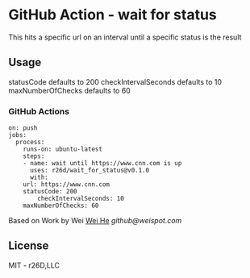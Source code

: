 # GitHub Action - wait for status

This hits a specific url on an interval until a specific status is the result

## Usage


statusCode defaults to 200
checkIntervalSeconds defaults to 10
maxNumberOfChecks defaults to 60

### GitHub Actions
```
on: push
jobs:
  process:
    runs-on: ubuntu-latest
    steps:
    - name: wait until https://www.cnn.com is up
      uses: r26d/wait_for_status@v0.1.0
      with:
	url: https://www.cnn.com
	statusCode: 200 
        checkIntervalSeconds: 10
	maxNumberOfChecks: 60
```




Based on Work by Wei
[Wei He](https://github.com/wei) _github@weispot.com_


## License
MIT - r26D,LLC
